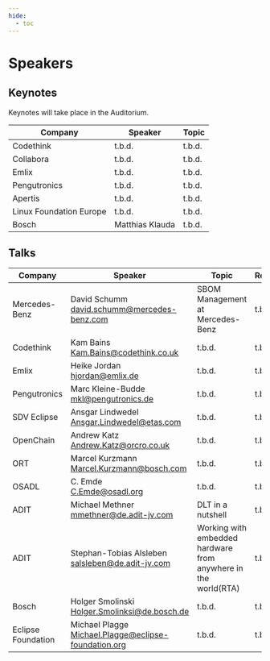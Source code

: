 ```yaml
---
hide:
  - toc
---
```


# Speakers

## Keynotes

Keynotes will take place in the Auditorium.

| Company                 | Speaker         | Topic  |
|-------------------------|-----------------|--------|
| Codethink               | t.b.d.          | t.b.d. |
| Collabora               | t.b.d.          | t.b.d. |
| Emlix                   | t.b.d.          | t.b.d. |
| Pengutronics            | t.b.d.          | t.b.d. |
| Apertis                 | t.b.d.          | t.b.d. |
| Linux Foundation Europe | t.b.d.          | t.b.d. |
| Bosch                   | Matthias Klauda | t.b.d. |

## Talks

| Company                 | Speaker         | Topic  | Room   |
|--------------------|-----------------|--------|--------|
| Mercedes-Benz      | David Schumm<br/><david.schumm@mercedes-benz.com> | SBOM Management at Mercedes-Benz | t.b.d. |
| Codethink          | Kam Bains<br/><Kam.Bains@codethink.co.uk> | t.b.d. | t.b.d. |
| Emlix              | Heike Jordan<br/><hjordan@emlix.de> | t.b.d. | t.b.d. |
| Pengutronics       | Marc Kleine-Budde<br/><mkl@pengutronics.de> | t.b.d. | t.b.d. |
| SDV Eclipse        | Ansgar Lindwedel<br/><Ansgar.Lindwedel@etas.com> | t.b.d. | t.b.d. |
| OpenChain          | Andrew Katz<br/><Andrew.Katz@orcro.co.uk> | t.b.d. | t.b.d. |
| ORT                | Marcel Kurzmann<br/><Marcel.Kurzmann@bosch.com> | t.b.d. | t.b.d. |
| OSADL              | C. Emde<br/><C.Emde@osadl.org> | t.b.d. | t.b.d. |
| ADIT               | Michael Methner<br/><mmethner@de.adit-jv.com> | DLT in a nutshell | t.b.d. |
| ADIT               | Stephan-Tobias Alsleben<br/><salsleben@de.adit-jv.com> | Working with embedded hardware from anywhere in the world(RTA) | t.b.d. |
| Bosch              | Holger Smolinski<br/><Holger.Smolinksi@de.bosch.de> | t.b.d. | t.b.d. |
| Eclipse Foundation | Michael Plagge<br/><Michael.Plagge@eclipse-foundation.org> | t.b.d. | t.b.d. |
